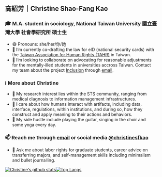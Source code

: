 ## 高紹芳｜Christine Shao-Fang Kao
### 🎓 M.A. student in sociology, National Taiwan University 國立臺灣大學 社會學研究所 碩士生

- 😄 Pronouns: she/her/你/她
- 📄 I’m currently co-drafting the law for eID (national security cards) with the [Taiwan Association for Human Rights (TAHR)](https://www.tahr.org.tw/) in Taiwan.
- 🤔 I’m looking to collaborate on advocating for reasonable adjustments for the mentally-illed students in universities accross Taiwan. Contact my team about the project [Inclusion](https://fb.me/inclusiontw) through [email](mailto:hi@inclusiontw.site).

### ℹ️ More about Christine
- 🏥 My research interest lies within the STS community, ranging from medical diagnosis to information management infrastructures. 
- 🤝 I care about how humans interact with artifacts, including data, interface, regulations, within institutions, and during so, how they construct and apply meaning to their actions and behaviors. 
- 🎵 My side hustle include playing the guitar, singing in the choir and some yoga every day.

### 📫 Reach me through [email](mailto:hi@christinesfkao.tw) or social media [@christinesfkao](https://christinesfkao.tw)
- 💬 Ask me about labor rights for graduate students, career advice on transferring majors, and self-management skills including minimalism and bullet journalling.

[![Christine's github stats](https://github-readme-stats.vercel.app/api?username=christinesfkao&theme=material-palenight&show_icons=true&count_private=true)](https://github.com/anuraghazra/github-readme-stats)[![Top Langs](https://github-readme-stats.vercel.app/api/top-langs/?username=christinesfkao&layout=compact&theme=buefy&show_icons=true&count_private=true)](https://github.com/anuraghazra/github-readme-stats)
